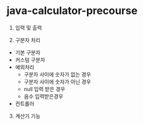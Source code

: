 # java-calculator-precourse

1. 입력 및 출력

2. 구분자 처리

- 기본 구분자
- 커스텀 구분자
- 예외처리
    - 구분자 사이에 숫자가 없는 경우
    - 구분자 사이에 숫자가 아닌 경우
    - null 입력 받은 경우
    - 음수 입력받은경우
- 컨트롤러
3. 계산기 기능

 